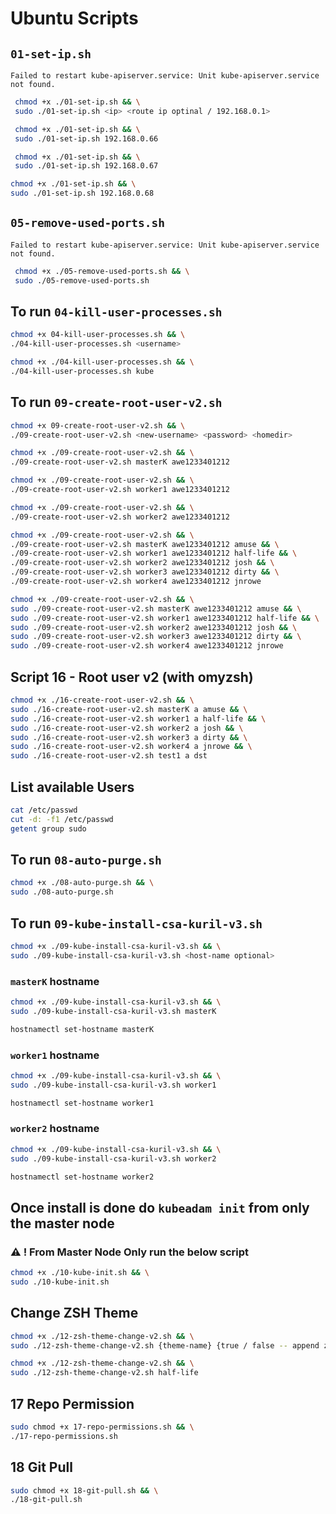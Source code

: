 # Ubuntu Scripts

## `01-set-ip.sh`

`Failed to restart kube-apiserver.service: Unit kube-apiserver.service not found.`

```bash
 chmod +x ./01-set-ip.sh && \
 sudo ./01-set-ip.sh <ip> <route ip optinal / 192.168.0.1>
 ```

```bash
 chmod +x ./01-set-ip.sh && \
 sudo ./01-set-ip.sh 192.168.0.66
 ```

```bash
 chmod +x ./01-set-ip.sh && \
 sudo ./01-set-ip.sh 192.168.0.67
 ```

```bash
chmod +x ./01-set-ip.sh && \
sudo ./01-set-ip.sh 192.168.0.68
```

## `05-remove-used-ports.sh`

`Failed to restart kube-apiserver.service: Unit kube-apiserver.service not found.`

```bash
 chmod +x ./05-remove-used-ports.sh && \
 sudo ./05-remove-used-ports.sh 
 ```

## To run `04-kill-user-processes.sh`

```bash
chmod +x 04-kill-user-processes.sh && \
./04-kill-user-processes.sh <username>
```

```bash
chmod +x ./04-kill-user-processes.sh && \
./04-kill-user-processes.sh kube
```

## To run `09-create-root-user-v2.sh`

```bash
chmod +x 09-create-root-user-v2.sh && \
./09-create-root-user-v2.sh <new-username> <password> <homedir>
```

```bash
chmod +x ./09-create-root-user-v2.sh && \
./09-create-root-user-v2.sh masterK awe1233401212
```

```bash
chmod +x ./09-create-root-user-v2.sh && \
./09-create-root-user-v2.sh worker1 awe1233401212
```

```bash
chmod +x ./09-create-root-user-v2.sh && \
./09-create-root-user-v2.sh worker2 awe1233401212
```

```bash
chmod +x ./09-create-root-user-v2.sh && \
./09-create-root-user-v2.sh masterK awe1233401212 amuse && \
./09-create-root-user-v2.sh worker1 awe1233401212 half-life && \
./09-create-root-user-v2.sh worker2 awe1233401212 josh && \
./09-create-root-user-v2.sh worker3 awe1233401212 dirty && \
./09-create-root-user-v2.sh worker4 awe1233401212 jnrowe
```

```bash
chmod +x ./09-create-root-user-v2.sh && \
sudo ./09-create-root-user-v2.sh masterK awe1233401212 amuse && \
sudo ./09-create-root-user-v2.sh worker1 awe1233401212 half-life && \
sudo ./09-create-root-user-v2.sh worker2 awe1233401212 josh && \
sudo ./09-create-root-user-v2.sh worker3 awe1233401212 dirty && \
sudo ./09-create-root-user-v2.sh worker4 awe1233401212 jnrowe
```

## Script 16 - Root user v2 (with omyzsh)

```bash
chmod +x ./16-create-root-user-v2.sh && \
sudo ./16-create-root-user-v2.sh masterK a amuse && \
sudo ./16-create-root-user-v2.sh worker1 a half-life && \
sudo ./16-create-root-user-v2.sh worker2 a josh && \
sudo ./16-create-root-user-v2.sh worker3 a dirty && \
sudo ./16-create-root-user-v2.sh worker4 a jnrowe && \
sudo ./16-create-root-user-v2.sh test1 a dst

```
## List available Users

```bash
cat /etc/passwd
cut -d: -f1 /etc/passwd
getent group sudo
```

## To run `08-auto-purge.sh`

```bash
chmod +x ./08-auto-purge.sh && \
sudo ./08-auto-purge.sh
```

## To run `09-kube-install-csa-kuril-v3.sh`

```bash
chmod +x ./09-kube-install-csa-kuril-v3.sh && \
sudo ./09-kube-install-csa-kuril-v3.sh <host-name optional>
```

### `masterK` hostname

```bash
chmod +x ./09-kube-install-csa-kuril-v3.sh && \
sudo ./09-kube-install-csa-kuril-v3.sh masterK
```

```bash
hostnamectl set-hostname masterK
```

### `worker1` hostname

```bash
chmod +x ./09-kube-install-csa-kuril-v3.sh && \
sudo ./09-kube-install-csa-kuril-v3.sh worker1
```

```bash
hostnamectl set-hostname worker1
```

### `worker2` hostname

```bash
chmod +x ./09-kube-install-csa-kuril-v3.sh && \
sudo ./09-kube-install-csa-kuril-v3.sh worker2
```

```bash
hostnamectl set-hostname worker2
```


## Once install is done do `kubeadam init` from only the master node

### ⚠️ ! From Master Node Only run the below script

```bash
chmod +x ./10-kube-init.sh && \
sudo ./10-kube-init.sh
```

## Change ZSH Theme

```bash
chmod +x ./12-zsh-theme-change-v2.sh && \
sudo ./12-zsh-theme-change-v2.sh {theme-name} {true / false -- append zshrc}
```

```bash
chmod +x ./12-zsh-theme-change-v2.sh && \
sudo ./12-zsh-theme-change-v2.sh half-life
```

## 17 Repo Permission

```bash
sudo chmod +x 17-repo-permissions.sh && \
./17-repo-permissions.sh
```
## 18 Git Pull

```bash
sudo chmod +x 18-git-pull.sh && \
./18-git-pull.sh
```
